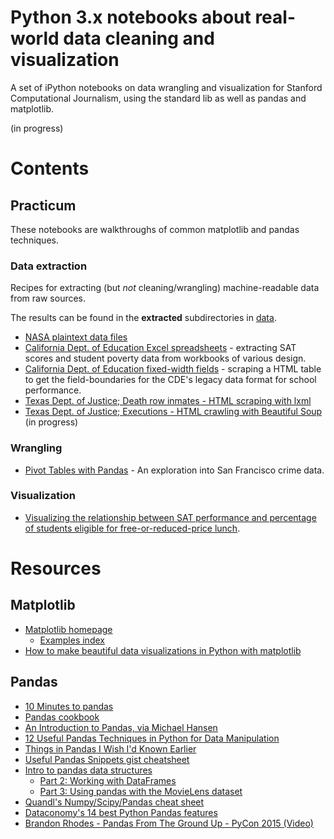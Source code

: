 

# Python 3.x notebooks about real-world data cleaning and visualization

A set of iPython notebooks on data wrangling and visualization for Stanford Computational Journalism, using the standard lib as well as pandas and matplotlib.

(in progress)


# Contents


## Practicum

These notebooks are walkthroughs of common matplotlib and pandas techniques.


### Data extraction

Recipes for extracting (but _not_ cleaning/wrangling) machine-readable data from raw sources.

The results can be found in the __extracted__ subdirectories in [data](data).

- [NASA plaintext data files](Data-Extraction--NASA-Text.ipynb)
- [California Dept. of Education Excel spreadsheets](Data-Extraction--CDE-XLS.ipynb) - extracting SAT scores and student poverty data from workbooks of various design.
- [California Dept. of Education fixed-width fields](Data-Extraction--CDE-API-fixed-width.ipynb) - scraping a HTML table to get the field-boundaries for the CDE's legacy data format for school performance.
- [Texas Dept. of Justice; Death row inmates - HTML scraping with lxml](Data-Extraction--Texas-Death-Row-Executions.ipynb)
- [Texas Dept. of Justice; Executions - HTML crawling with Beautiful Soup](Data-Extraction--Texas-Death-Row-Executions.ipynb) (in progress)

### Wrangling

- [Pivot Tables with Pandas](Wrangling--Pivot-Tables-with-Pandas.ipynb) - An exploration into San Francisco crime data.

### Visualization

- [Visualizing the relationship between SAT performance and percentage of students eligible for free-or-reduced-price lunch](Visualization--School-Scores-and-Poverty.ipynb).








# Resources

## Matplotlib

- [Matplotlib homepage](http://matplotlib.org/)
  + [Examples index](http://matplotlib.org/examples/index.html)
- [How to make beautiful data visualizations in Python with matplotlib](http://www.randalolson.com/2014/06/28/how-to-make-beautiful-data-visualizations-in-python-with-matplotlib/)


## Pandas

- [10 Minutes to pandas](http://pandas.pydata.org/pandas-docs/stable/10min.html)
- [Pandas cookbook](http://pandas.pydata.org/pandas-docs/stable/cookbook.html#cookbook)
- [An Introduction to Pandas, via Michael Hansen](http://synesthesiam.com/posts/an-introduction-to-pandas.html)
- [12 Useful Pandas Techniques in Python for Data Manipulation](http://www.analyticsvidhya.com/blog/2016/01/12-pandas-techniques-python-data-manipulation/)
- [Things in Pandas I Wish I'd Known Earlier](http://nbviewer.jupyter.org/github/rasbt/python_reference/blob/master/tutorials/things_in_pandas.ipynb)
- [Useful Pandas Snippets gist cheatsheet](https://gist.github.com/bsweger/e5817488d161f37dcbd2)
- [Intro to pandas data structures](http://www.gregreda.com/2013/10/26/intro-to-pandas-data-structures/)
  - [Part 2: Working with DataFrames](http://www.gregreda.com/2013/10/26/working-with-pandas-dataframes/)
  - [Part 3: Using pandas with the MovieLens dataset](http://www.gregreda.com/2013/10/26/using-pandas-on-the-movielens-dataset/)
- [Quandl's Numpy/Scipy/Pandas cheat sheet](https://s3.amazonaws.com/quandl-static-content/Documents/Quandl+-+Pandas,+SciPy,+NumPy+Cheat+Sheet.pdf)
- [Dataconomy's 14 best Python Pandas features](http://dataconomy.com/14-best-python-pandas-features/)
- [Brandon Rhodes - Pandas From The Ground Up - PyCon 2015 (Video)](https://www.youtube.com/watch?v=5JnMutdy6Fw)
